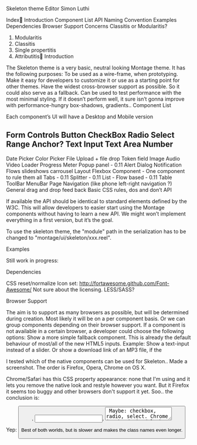 Skeleton theme	Editor Simon Luthi


Index
Introduction
Component List
API
Naming Convention
Examples
Dependencies
Browser Support
Concerns
Classitis or Modularitis?
1. Modularitis
2. Classitis
3. Single propertitis
4. Attributitis
Introduction

The Skeleton theme is a very basic, neutral looking Montage theme. It has the following purposes:
To be used as a wire-frame, when prototyping.
Make it easy for developers to customize it or use as a starting point for other themes.
Have the widest cross-browser support as possible. So it could also serve as a fallback.
Can be used to test performance with the most minimal styling. If it doesn’t perform well, it sure isn’t gonna improve with performance-hungry box-shadows, gradients..
Component List

Each component’s UI will have a Desktop and Mobile version

Form Controls
Button
CheckBox
Radio
Select
Range
Anchor?
Text Input
Text Area
Number
----
Date Picker
Color Picker
File Upload + file drop
Token field
Image
Audio
Video
Loader
Progress
Meter
Popup panel - 0.11
Alert
Dialog
Notification
Flows
slideshows
carrousel
Layout
Flexbox Component - One component to rule them all 
Tabs -   0.11
Splitter - 0.11
List - Flow based - 0.11
Table
ToolBar 
MenuBar
Page Navigation (like phone left-right navigation ?)
General
drag and drop feed back
Basic CSS rules, dos and don’t
API

If available the API should be identical to standard elements defined by the W3C. This will allow developers to easier start using the Montage components without having to learn a new API. We might won’t implement everything in a first version, but it’s the goal.

To use the skeleton theme, the "module" path in the serialization has to be changed to "montage/ui/skeleton/xxx.reel".


Examples

Still work in progress:

Dependencies


CSS reset/normalize
Icon set: http://fortawesome.github.com/Font-Awesome/ Not sure about the licensing.
LESS/SASS?

Browser Support

The aim is to support as many browsers as possible, but will be determined during creation. Most likely it will be on a per component basis. Or we can group components depending on their browser support. If a component is not available in a certain browser, a developer could choose the following options:
Show a more simple fallback component. This is already the default behaviour of most/all of the new HTML5 inputs. Example: Show a text-input instead of a slider. Or show a download link of an MP3 file, if the <audio> element is not supported.
Hide the component (if it’s not critical for an app’s functionality or if there is an alternative).
Show a warning to update/switch the browser. I’m thinking not a global popup.. but just in place of the component. Like the missing Flash cube on iOS.

I tested which of the native components can be used for Skeleton.. Made a screenshot. The order is Firefox, Opera, Chrome on OS X.

Chrome/Safari has this CSS property appearance: none that I'm using and it lets you remove the native look and restyle however you want. But it Firefox it seems too buggy and other browsers don't support it yet. Soo.. the conclusion is:

Yep: <button>, <input type="text">, <textarea>
Maybe: checkbox, radio, select. Chrome is the desired look, but I think it's impossible to restyle the dot and checkmark in the other browsers. And the border/background in Firefox. If we have to redo them with just div's that would be a lot of work and maybe accessibly issues. And stuff like how to trigger the scroll wheel on iOS.
Nope: The rest we have to recreate from scratch. Also because they are too new and not implemented in older browsers.


Concerns


How separated or tied together are the Desktop and Mobile version. Are they different files in the same reel or different folders?

Kishore:
Should Montage detect the availability of input type="range" (using a Modernizr like approach) and automatically polyfill if it is not available?
Should Polyfills support the exact API or can it be a subset of the component it is polyfilling and evolve slowly to support the complete API ?


--------

Classitis or Modularitis?

With Montage Reels, every component is independent from each other. The only problem, the same CSS properties might get repeated many times. The opposite would be a more OOCSS approach: Trying to specify a CSS property once in a class and then give that class to whichever component needs it. It’s not really an issue for more advanced themes, but maybe for the Skeleton theme where all the components have the same basic look.

1. Modularitis

.button 	{ background: silver; border: 1px solid gold; border-radius: 4px; }
.radio 	{ background: silver; border: 1px solid gold; border-radius: 50%; }
.checkbox 	{ background: silver; border: 1px solid gold; border-radius: 4px; }

<button class=”button”></button>
<input type=”radio” class=”radio”></input>
<input type=”checkbox” class=”checkbox”></input>

Pro:
More flexible to make changes without breaking other components.
Smaller file size if only a few components of a theme is used.
In the inspector you see all the styles together and not scattered into multiple.

2. Classitis

.skeleton-bg 		{ background: silver; }
.skeleton-border 	{ border: 1px solid gold; }
.rounded-corners 	{ border-radius: 4px; }
.circle 		{ border-radius: 50%; }

<button class=”skeleton-bg skeleton-border rounded-corners”></button>
<input type=”radio” class=”skeleton-bg skeleton-border circle”></input>
<input type=”checkbox” class=”skeleton-bg skeleton-border rounded-corners”></input>

Pro:
More flexible to change the whole theme at once.
Smaller file size if lots of different components of a theme are used.
Images can be used in a sprite.

Conclusion: I would say during development, we should start with the “Classitis” way, just because it makes it easy to tweak the styles globally. Then once we agree on a certain look, we’ll break it down and add it to each component individually. And about the problem with the file-size. I think it’s worse to load the whole package if you just need part of it, than have the ones you use repeated a couple times. And maybe MOP could create a sprite generator or something similar.


More approaches:

3. Single propertitis

.radio, 
.button, 
.checkbox,
..many more	{ 
background: silver;
border: 1px solid gold; 
}

Less repeating of same properties, but a huge list of selectors might be slower (needs testing)

4. Attributitis

[class^=”montage-action”] { 
background: silver;
}
[class^=”montage-inputs”] { 
background: white;
}

<button class=”montage-action-button”></button>
<input type=”radio” class=”montage-action-inputRadio”></input>
<input type=”text” class=”montage-inputs-inputText”></input>
<textarea class=”montage-inputs-textarea”></textarea>

Best of both worlds, but is slower and makes the class names even longer.